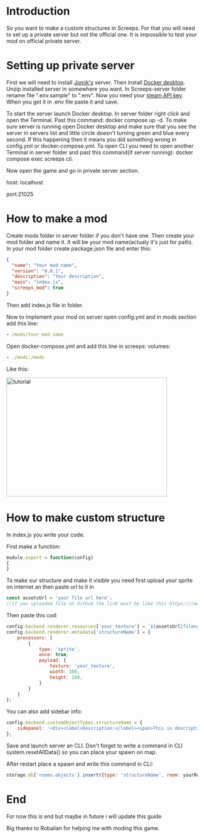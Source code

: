 # Introduction
So you want to make a custom structures in Screeps. For that you will need to set up a private server but not the official one. It is impossible to test your mod on official private server.
# Setting up private server
First we will need to install [Jomik's](https://github.com/Jomik/screeps-server) server. Then install [Docker desktop](https://docs.docker.com/desktop/setup/install/windows-install). Unzip installed server in somewhere you want. In Screeps-server folder rename file ".env.sample" to ".env". Now you need your [steam API key](https://steamcommunity.com/dev/apikey). When you get it in .env file paste it and save.

To start the server launch Docker desktop. In server folder right click and open the Terminal. Past this command: docker compose up -d. To make sure server is running open Docker desktop and make sure that you see the server in servers list and little circle doesn't turning green and blue every second. If this happening then it means you did something wrong in config.yml or docker-compose.yml. To open CLI you need to open another Terminal in server folder and past this command(if server running): docker compose exec screeps cli.

Now open the game and go in private server section.

host: localhost

port:21025
# How to make a mod
Create mods folder in server folder if you don't have one. Then create your mod folder and name it. It will be your mod name(actualy it's just for path). In your mod folder create package.json file and enter this:
```json
{
  "name": "Your mod name",
  "version": "0.0.1",
  "description": "Your description",
  "main": "index.js",
  "screeps_mod": true
}
```
Then add index.js file in folder.

Now to implement your mod on server open config.yml and in mods section add this line:
```yml
- /mods/Your mod name
```
Open docker-compose.yml and add this line in screeps: volumes:
```yml
- ./mods:/mods
```
Like this:

<img width="423" height="313" alt="tutorial" src="https://github.com/user-attachments/assets/b860281f-2ef6-461c-9570-aa54a4c68705" />

# How to make custom structure
In index.js you write your code.

First make a function:
```js
module.export = function(config)
{
}
```
To make our structure and make it visible you need first upload your sprite on internet an then paste url to it in
```js
const assetsUrl = 'your file url here';
//if you uploaded file on hithub the link must be like this https://raw.githubusercontent.com/YourNickname/RepositoryName/refs/heads/main/
```
Then paste this cod:
```js
config.backend.renderer.resources['your_texture'] = `${assetsUrl}filename.png`;
config.backend.renderer.metadata['structureName'] = {
    processors: [
        {
            type: 'sprite',
            once: true,
            payload: {
                texture: 'your_texture',
                width: 100,
                height: 100,
            }
        }
    ]
};
```
You can also add sidebar info:
```js
config.backend.customObjectTypes.structureName = {
    sidepanel: '<div><label>Description:</label><span>This is description.</span></div>'
};
```
Save and launch server an CLI. Don't forget to write a command in CLI system.resetAllData() so you can place your spawn on map.

After restart place a spawn and write this command in CLI: 
```js
storage.db['rooms.objects'].insert({type: 'structureName', room: yourRoomName, x: 20, y: 20});
```
# End
For now this is end but maybe in future i will update this guide

Big thanks to Robalian for helping me with moding this game.
